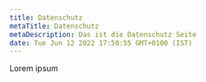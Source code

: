 ```yaml
---
title: Datenschutz
metaTitle: Datenschutz
metaDescription: Das ist die Datenschutz Seite
date: Tue Jun 12 2022 17:50:55 GMT+0100 (IST)
---
```


Lorem ipsum
